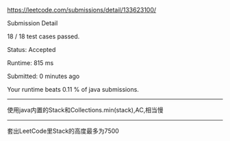 https://leetcode.com/submissions/detail/133623100/

Submission Detail

18 / 18 test cases passed.

Status: Accepted

Runtime: 815 ms

Submitted: 0 minutes ago

Your runtime beats 0.11 % of java submissions.

***

使用java内置的Stack和Collections.min(stack),AC,相当慢
***
套出LeetCode里Stack的高度最多为7500
